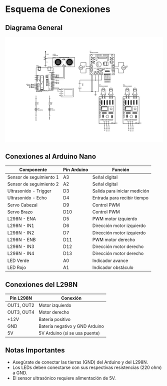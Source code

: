 # Esquema de Conexiones

## Diagrama General

![Diagrama de Conexiones](../docs/img/diagram.png)

## Conexiones al Arduino Nano

| Componente | Pin Arduino | Función |
|------------|-------------|---------|
| Sensor de seguimiento 1 | A3 | Señal digital |
| Sensor de seguimiento 2 | A2 | Señal digital |
| Ultrasonido - Trigger | D3 | Salida para iniciar medición |
| Ultrasonido - Echo | D4 | Entrada para recibir tiempo |
| Servo Cabezal | D9 | Control PWM |
| Servo Brazo | D10 | Control PWM |
| L298N - ENA | D5 | PWM motor izquierdo |
| L298N - IN1 | D6 | Dirección motor izquierdo |
| L298N - IN2 | D7 | Dirección motor izquierdo |
| L298N - ENB | D11 | PWM motor derecho |
| L298N - IN3 | D12 | Dirección motor derecho |
| L298N - IN4 | D13 | Dirección motor derecho |
| LED Verde | A0 | Indicador avance |
| LED Rojo | A1 | Indicador obstáculo |

## Conexiones del L298N

| Pin L298N | Conexión |
|-----------|----------|
| OUT1, OUT2 | Motor izquierdo |
| OUT3, OUT4 | Motor derecho |
| +12V | Batería positivo |
| GND | Batería negativo y GND Arduino |
| 5V | 5V Arduino (si se usa puente) |

## Notas Importantes

- Asegúrate de conectar las tierras (GND) del Arduino y del L298N.
- Los LEDs deben conectarse con sus respectivas resistencias (220 ohm) a GND.
- El sensor ultrasónico requiere alimentación de 5V.